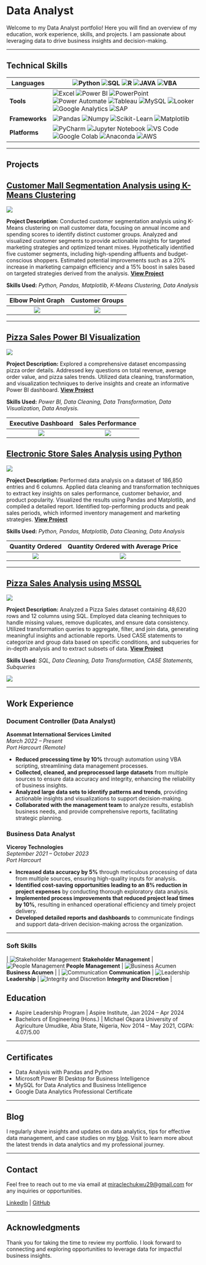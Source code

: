 # Data Analyst 

Welcome to my Data Analyst portfolio! Here you will find an overview of my education, work experience, skills, and projects. I am passionate about leveraging data to drive business insights and decision-making. 

---

## **Technical Skills**

| **Languages** | ![Python](https://img.shields.io/badge/Python-3776AB?style=flat&logo=python&logoColor=white&logoWidth=20&logoHeight=20) ![SQL](https://img.shields.io/badge/SQL-3776AB?style=flat&logo=sql&logoColor=white&logoWidth=20&logoHeight=20) ![R](https://img.shields.io/badge/R-276DC3?style=flat&logo=r&logoColor=white&logoWidth=20&logoHeight=20) ![JAVA](https://img.shields.io/badge/Java-007396?style=flat&logo=java&logoColor=white&logoWidth=20&logoHeight=20) ![VBA](https://img.shields.io/badge/VBA-217346?style=flat&logo=vba&logoColor=white&logoWidth=20&logoHeight=20) |
| ------------- | ----------------------------------------------------------------------------------------------------------------------------------------------------------------------------------------------------------------------------------------------------------------------------------------------------------------------------------------------------------------------------------------------------------------------------------------------------------- |
| **Tools** | ![Excel](https://img.shields.io/badge/Excel-217346?style=flat&logo=microsoft-excel&logoColor=white&logoWidth=20&logoHeight=20) ![Power BI](https://img.shields.io/badge/Power%20BI-F2C811?style=flat&logo=power-bi&logoColor=black&logoWidth=20&logoHeight=20) ![PowerPoint](https://img.shields.io/badge/PowerPoint-B7472A?style=flat&logo=microsoft-powerpoint&logoColor=white&logoWidth=20&logoHeight=20) ![Power Automate](https://img.shields.io/badge/Power%20Automate-0089D6?style=flat&logo=power-automate&logoColor=white&logoWidth=20&logoHeight=20) ![Tableau](https://img.shields.io/badge/Tableau-E97627?style=flat&logo=tableau&logoColor=white&logoWidth=20&logoHeight=20) ![MySQL](https://img.shields.io/badge/MySQL-4479A1?style=flat&logo=mysql&logoColor=white&logoWidth=20&logoHeight=20) ![Looker](https://img.shields.io/badge/Looker-4285F4?style=flat&logo=looker&logoColor=white&logoWidth=20&logoHeight=20) ![Google Analytics](https://img.shields.io/badge/Google%20Analytics-E37400?style=flat&logo=google-analytics&logoColor=white&logoWidth=20&logoHeight=20) ![SAP](https://img.shields.io/badge/SAP-0FAAFF?style=flat&logo=sap&logoColor=white&logoWidth=20&logoHeight=20) |
| **Frameworks** | ![Pandas](https://img.shields.io/badge/Pandas-150458?style=flat&logo=pandas&logoColor=white&logoWidth=20&logoHeight=20) ![Numpy](https://img.shields.io/badge/Numpy-013243?style=flat&logo=numpy&logoColor=white&logoWidth=20&logoHeight=20) ![Scikit-Learn](https://img.shields.io/badge/Scikit%20Learn-F7931E?style=flat&logo=scikit-learn&logoColor=white&logoWidth=20&logoHeight=20) ![Matplotlib](https://img.shields.io/badge/Matplotlib-3776AB?style=flat&logo=python&logoColor=white&logoWidth=20&logoHeight=20) |
| **Platforms** | ![PyCharm](https://img.shields.io/badge/PyCharm-000000?style=flat&logo=pycharm&logoColor=white&logoWidth=20&logoHeight=20) ![Jupyter Notebook](https://img.shields.io/badge/Jupyter%20Notebook-F37626?style=flat&logo=jupyter&logoColor=white&logoWidth=20&logoHeight=20) ![VS Code](https://img.shields.io/badge/VS%20Code-007ACC?style=flat&logo=visual-studio-code&logoColor=white&logoWidth=20&logoHeight=20) ![Google Colab](https://img.shields.io/badge/Google%20Colab-F9AB00?style=flat&logo=google-colab&logoColor=white&logoWidth=20&logoHeight=20) ![Anaconda](https://img.shields.io/badge/Anaconda-44A833?style=flat&logo=anaconda&logoColor=white&logoWidth=20&logoHeight=20) ![AWS](https://img.shields.io/badge/AWS-232F3E?style=flat&logo=amazon-aws&logoColor=white&logoWidth=20&logoHeight=20) |


---

## Projects

## [Customer Mall Segmentation Analysis using K-Means Clustering](https://github.com/miraclechukwu/Customer-Segmentation-Using-K-Means-Clusters)

![](Portfolio/customer_image.png)

**Project Description:** Conducted customer segmentation analysis using K-Means clustering on mall customer data, focusing on annual income and spending scores to identify distinct customer groups. Analyzed and visualized customer segments to provide actionable insights for targeted marketing strategies and optimized tenant mixes. Hypothetically identified five customer segments, including high-spending affluents and budget-conscious shoppers. Estimated potential improvements such as a 20% increase in marketing campaign efficiency and a 15% boost in sales based on targeted strategies derived from the analysis. [**View Project**](https://github.com/miraclechukwu/Customer-Segmentation-Using-K-Means-Clusters)


**Skills Used:** _Python, Pandas, Matplotlib, K-Means Clustering, Data Analysis_  

Elbow Point Graph               |  Customer Groups
:------------------------------:|:--------------------:
![](Portfolio/elbow_pointgraph.JPG) |  ![](Portfolio/customer_group.JPG)
  

----

## [Pizza Sales Power BI Visualization](https://github.com/miraclechukwu/Pizza-Sales-Power-BI)

![](Portfolio/pizza_sales_intro.png)

**Project Description:** Explored a comprehensive dataset encompassing pizza order details. Addressed key questions on total revenue, average order value, and pizza sales trends. Utilized data cleaning, transformation, and visualization techniques to derive insights and create an informative Power BI dashboard.  [**View Project**](https://github.com/miraclechukwu/Pizza-Sales-Power-BI)


**Skills Used:** _Power BI, Data Cleaning, Data Transformation, Data Visualization, Data Analysis._  

Executive Dashboard             |  Sales Performance
:------------------------------:|:--------------------:
![](Portfolio/executive_dashboard.JPG) |  ![](Portfolio/sales_performance.JPG)

## [Electronic Store Sales Analysis using Python](https://github.com/miraclechukwu/Electronic-Store-Sales-Analysis)

![](Portfolio/electronic_intro_image.jpg)

**Project Description:** Performed data analysis on a dataset of 186,850 entries and 6 columns. Applied data cleaning and transformation techniques to extract key insights on sales performance, customer behavior, and product popularity. Visualized the results using Pandas and Matplotlib, and compiled a detailed report. Identified top-performing products and peak sales periods, which informed inventory management and marketing strategies. [**View Project**](https://github.com/miraclechukwu/Electronic-Store-Sales-Analysis)


**Skills Used:** _Python, Pandas, Matplotlib, Data Cleaning, Data Analysis_

Quantity Ordered                |  Quantity Ordered with Average Price
:------------------------------:|:--------------------:
![](Portfolio/quantity_ordered_chart.JPG) |  ![](Portfolio/quantity_ordered_with_average_price.JPG)

---

## [Pizza Sales Analysis using MSSQL](https://github.com/miraclechukwu/Pizza-Sales-Analysis-Using-SQL)

![](Portfolio/pizza_sales_intro_mssql.png)

**Project Description:** Analyzed a Pizza Sales dataset containing 48,620 rows and 12 columns using SQL. Employed data cleaning techniques to handle missing values, remove duplicates, and ensure data consistency. Utilized transformation queries to aggregate, filter, and join data, generating meaningful insights and actionable reports. Used CASE statements to categorize and group data based on specific conditions, and subqueries for in-depth analysis and to extract subsets of data. [**View Project**](https://github.com/miraclechukwu/Pizza-Sales-Analysis-Using-SQL)

**Skills Used:** _SQL, Data Cleaning, Data Transformation, CASE Statements, Subqueries_

![](Portfolio/percentage_sales_by_category.JPG)



---

## Work Experience

### Document Controller (Data Analyst)
**Asommat International Services Limited**  
_March 2022 – Present_  
_Port Harcourt (Remote)_

- **Reduced processing time by 10%** through automation using VBA scripting, streamlining data management processes.
- **Collected, cleaned, and preprocessed large datasets** from multiple sources to ensure data accuracy and integrity, enhancing the reliability of business insights.
- **Analyzed large data sets to identify patterns and trends**, providing actionable insights and visualizations to support decision-making.
- **Collaborated with the management team** to analyze results, establish business needs, and provide comprehensive reports, facilitating strategic planning.

### Business Data Analyst
**Viceroy Technologies**  
_September 2021 – October 2023_  
_Port Harcourt_

- **Increased data accuracy by 5%** through meticulous processing of data from multiple sources, ensuring high-quality inputs for analysis.
- **Identified cost-saving opportunities leading to an 8% reduction in project expenses** by conducting thorough exploratory data analysis.
- **Implemented process improvements that reduced project lead times by 10%**, resulting in enhanced operational efficiency and timely project delivery.
- **Developed detailed reports and dashboards** to communicate findings and support data-driven decision-making across the organization.

---

### Soft Skills

| ![Stakeholder Management](https://img.icons8.com/color/24/000000/handshake.png) **Stakeholder Management** | ![People Management](https://img.icons8.com/color/24/000000/conference-call.png) **People Management** | ![Business Acumen](https://img.icons8.com/color/24/000000/bar-chart.png) **Business Acumen** |
| ![Communication](https://img.icons8.com/color/24/000000/speech-bubble.png) **Communication** | ![Leadership](https://img.icons8.com/color/24/000000/leadership.png) **Leadership** | ![Integrity and Discretion](https://img.icons8.com/color/24/000000/shield.png) **Integrity and Discretion** |



## Education

- Aspire Leadership Program | Aspire Institute, Jan 2024 – Apr 2024
- Bachelors of Engineering (Hons.) | Michael Okpara University of Agriculture Umudike, Abia State, Nigeria, Nov 2014 – May 2021, CGPA: 4.07/5.00


---

## Certificates

- Data Analysis with Pandas and Python 
- Microsoft Power BI Desktop for Business Intelligence 
- MySQL for Data Analytics and Business Intelligence 
- Google Data Analytics Professional Certificate 

---

## Blog

I regularly share insights and updates on data analytics, tips for effective data management, and case studies on my [blog](https://medium.com/@miraclechukwu29). Visit to learn more about the latest trends in data analytics and my professional journey.

---

## Contact

Feel free to reach out to me via email at [miraclechukwu29@gmail.com](mailto:miraclechukwu29@gmail.com) for any inquiries or opportunities.

[LinkedIn](www.linkedin.com/in/miraclechukwu) | [GitHub](https://github.com/miraclechukwu)

---

## Acknowledgments

Thank you for taking the time to review my portfolio. I look forward to connecting and exploring opportunities to leverage data for impactful business insights.

